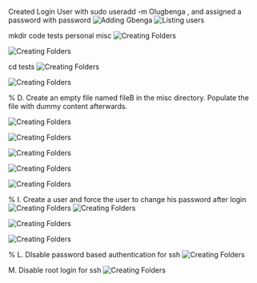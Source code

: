 <!-- 1. Create a login name -->
Created Login User with  sudo useradd -m Olugbenga , and assigned a password with password 
![Adding Gbenga](../../../../../Desktop/adding-Olugbenga.png)
![Listing users](../../../../../Desktop/Olugbenga-added.png)


<!-- Create directory code ,tests, personal , misc from the home directory i.e /home/Olugbenga -->
mkdir code tests personal misc
![Creating Folders](../../../../../Desktop/creating-folders.png)


<!-- A. Change directory to the tests directory using absolute pathname -->
<!-- $ cd /home/Olugbenga/tests -->
![Creating Folders](../../../../../Desktop/fileA.png)


<!-- % B. Change directory to tests with relative pathname -->
cd tests
![Creating Folders](../../../../../Desktop/entering-tests.png)


<!-- % C. Use echo command to create a file named fileA with content 'Hello A' in the misc directory -->
![Creating Folders](../../../../../Desktop/fileA.png)


% D. Create an empty file named fileB in the misc directory. Populate the file with dummy content afterwards.
<!-- % C. Use echo command to create a file named fileA with content 'Hello A' in the misc directory -->
![Creating Folders](../../../../../Desktop/creating-fileB.png)


<!-- % E. Copy contents of fileA into fileC -->
![Creating Folders](../../../../../Desktop/showing-fileC.png)


<!-- % F.Move contents of fileB into fileD -->
![Creating Folders](../../../../../Desktop/showingfileD.png)


<!-- % G.Create a tar file called misc.tar for the contents of misc directory -->
![Creating Folders](../../../../../Desktop/creating-tar.png)


<!-- % H. Compress the tar file to create a misc.tar.gz file -->
![Creating Folders](../../../../../Desktop/compressing-tar.png)


% I. Create a user and force the user to change his password after login
![Creating Folders](../../../../../Desktop/password-reset.png)
![Creating Folders](../../../../../Desktop/Gastt-new-passwordd.png)


<!-- % J. Loc a user's password -->
![Creating Folders](../../../../../Desktop/locking-Gastt.png)


<!-- % K. Create a user with no login shell -->
![Creating Folders](../../../../../Desktop/listing-nologin-user.png)


% L. DIsable password based authentication for ssh
![Creating Folders](../../../../../Desktop/ssh-login.png)

M. Disable root login for ssh
![Creating Folders](../../../../../Desktop/rootlogin.png)